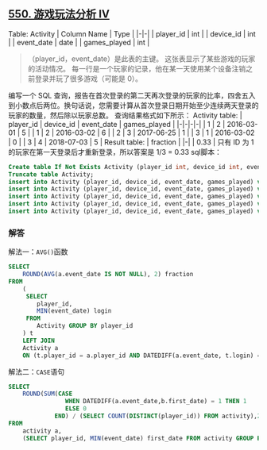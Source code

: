 ## [550. 游戏玩法分析 IV](https://leetcode-cn.com/problems/game-play-analysis-iv/)
Table: Activity
| Column Name  | Type    |
|-|-|
| player_id    | int     |
| device_id    | int     |
| event_date   | date    |
| games_played | int     |
>（player_id，event_date）是此表的主键。
这张表显示了某些游戏的玩家的活动情况。
每一行是一个玩家的记录，他在某一天使用某个设备注销之前登录并玩了很多游戏（可能是 0）。

编写一个 SQL 查询，报告在首次登录的第二天再次登录的玩家的比率，四舍五入到小数点后两位。换句话说，您需要计算从首次登录日期开始至少连续两天登录的玩家的数量，然后除以玩家总数。
查询结果格式如下所示：
Activity table:
| player_id | device_id | event_date | games_played |
|-|-|-|-|
| 1         | 2         | 2016-03-01 | 5            |
| 1         | 2         | 2016-03-02 | 6            |
| 2         | 3         | 2017-06-25 | 1            |
| 3         | 1         | 2016-03-02 | 0            |
| 3         | 4         | 2018-07-03 | 5            |
Result table:
| fraction  |
|-|
| 0.33      |
只有 ID 为 1 的玩家在第一天登录后才重新登录，所以答案是 1/3 = 0.33
sql脚本：
```sql
Create table If Not Exists Activity (player_id int, device_id int, event_date date, games_played int);
Truncate table Activity;
insert into Activity (player_id, device_id, event_date, games_played) values (1, 2, '2016-03-01', 5);
insert into Activity (player_id, device_id, event_date, games_played) values (1, 2, '2016-03-02', 6);
insert into Activity (player_id, device_id, event_date, games_played) values (2, 3, '2017-06-25', 1);
insert into Activity (player_id, device_id, event_date, games_played) values (3, 1, '2016-03-02', 0);
insert into Activity (player_id, device_id, event_date, games_played) values (3, 4, '2018-07-03', 5);
```
### 解答
解法一：`AVG()`函数
```sql
SELECT 
	ROUND(AVG(a.event_date IS NOT NULL), 2) fraction 
FROM
	(
     SELECT 
        player_id, 
        MIN(event_date) login 
     FROM 
        Activity GROUP BY player_id
    ) t 
    LEFT JOIN
    Activity a 
    ON (t.player_id = a.player_id AND DATEDIFF(a.event_date, t.login) = 1);
```
解法二：`CASE`语句
```sql
SELECT
	ROUND(SUM(CASE 
              	WHEN DATEDIFF(a.event_date,b.first_date) = 1 THEN 1 
              	ELSE 0
             END) / (SELECT COUNT(DISTINCT(player_id)) FROM activity),2) fraction 
FROM
	activity a,
	(SELECT player_id, MIN(event_date) first_date FROM activity GROUP BY player_id) b 	WHERE a.player_id = b.player_id;
```

